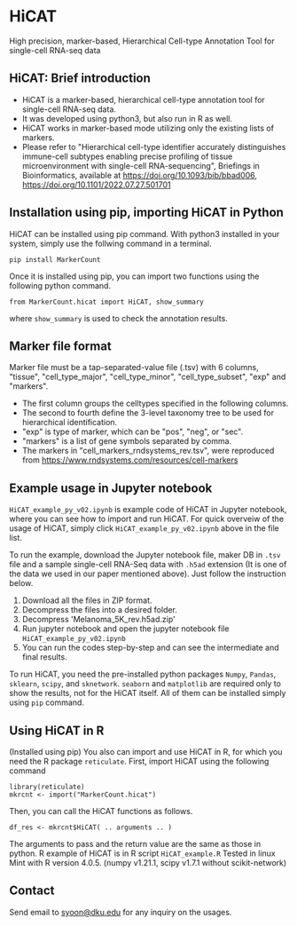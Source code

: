 # HiCAT
High precision, marker-based, Hierarchical Cell-type Annotation Tool for single-cell RNA-seq data

## HiCAT: Brief introduction
- HiCAT is a marker-based, hierarchical cell-type annotation tool for single-cell RNA-seq data.
- It was developed using python3, but also run in R as well.
- HiCAT works in marker-based mode utilizing only the existing lists of markers.
- Please refer to "Hierarchical cell-type identifier accurately distinguishes immune-cell subtypes enabling precise profiling of tissue microenvironment with single-cell RNA-sequencing", Briefings in Bioinformatics, available at https://doi.org/10.1093/bib/bbad006,  https://doi.org/10.1101/2022.07.27.501701

## Installation using pip, importing HiCAT in Python

HiCAT can be installed using pip command. With python3 installed in your system, simply use the follwing command in a terminal.

`pip install MarkerCount`

Once it is installed using pip, you can import two functions using the following python command.

`from MarkerCount.hicat import HiCAT, show_summary`

where `show_summary` is used to check the annotation results.

## Marker file format

Marker file must be a tap-separated-value file (.tsv) with 6 columns, "tissue", "cell_type_major", "cell_type_minor", "cell_type_subset", "exp" and "markers".
- The first column groups the celltypes specified in the following columns.
- The second to fourth define the 3-level taxonomy tree to be used for hierarchical identification.
- "exp" is type of marker, which can be "pos", "neg", or "sec".
- "markers" is a list of gene symbols separated by comma.
- The markers in "cell_markers_rndsystems_rev.tsv", were reproduced from https://www.rndsystems.com/resources/cell-markers

## Example usage in Jupyter notebook

`HiCAT_example_py_v02.ipynb` is example code of HiCAT in Jupyter notebook, where you can see how to import and run HiCAT. For quick overveiw of the usage of HiCAT, simply click `HiCAT_example_py_v02.ipynb` above in the file list.

To run the example, download the Jupyter notebook file, maker DB in `.tsv` file and a sample single-cell RNA-Seq data with `.h5ad` extension (It is one of the data we used in our paper mentioned above). Just follow the instruction below.

1. Download all the files in ZIP format.
2. Decompress the files into a desired folder.
3. Decompress 'Melanoma_5K_rev.h5ad.zip'
4. Run jupyter notebook and open the jupyter notebook file `HiCAT_example_py_v02.ipynb`
5. You can run the codes step-by-step and can see the intermediate and final results.

To run HiCAT, you need the pre-installed python packages `Numpy`, `Pandas`, `sklearn`, `scipy`, and `sknetwork`.
`seaborn` and `matplotlib` are required only to show the results, not for the HiCAT itself.
All of them can be installed simply using `pip` command.

## Using HiCAT in R

(Installed using pip) You also can import and use HiCAT in R, for which you need the R package `reticulate`.
First, import HiCAT using the following command

`library(reticulate)`  
`mkrcnt <- import("MarkerCount.hicat")`

Then, you can call the HiCAT functions as follows.

`df_res <- mkrcnt$HiCAT( .. arguments .. )` 

The arguments to pass and the return value are the same as those in python.
R example of HiCAT is in R script `HiCAT_example.R`
Tested in linux Mint with R version 4.0.5. (numpy v1.21.1, scipy v1.7.1 without scikit-network)

## Contact
Send email to syoon@dku.edu for any inquiry on the usages.

